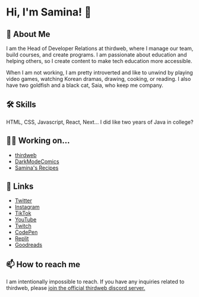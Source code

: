 
# Hi, I'm Samina! 👋

## 🚀 About Me
I am the Head of Developer Relations at thirdweb, where I manage our team, build courses, and create programs. I am passionate about education and helping others, so I create content to make tech education more accessible.

When I am not working, I am pretty introverted and like to unwind by playing video games, watching Korean dramas, drawing, cooking, or reading. I also have two goldfish and a black cat, Saia, who keep me company.


## 🛠 Skills
HTML, CSS, Javascript, React, Next... I did like two years of Java in college?

## 👩‍💻 Working on...
- [thirdweb](https://thirdweb.com)
- [DarkModeComics](https://twitter.com/darkmodecomics) 
- [Samina's Recipes](https://samina.recipes)

## 🔗 Links
- [Twitter](https://twitter.com/saminacodes) 
- [Instagram](https://instagram.com/saminacodes) 
- [TikTok](https://tiktok.com/@saminacodes) 
- [YouTube](https://www.youtube.com/channel/UCOn_EdNjkpZV-_3_UKf5JKg) 
- [Twitch](https://twitch.tv/saminacodes) 
- [CodePen](https://codepen.io/saminacodes)
- [Replit](https://replit.com/@saminacodes)
- [Goodreads](https://goodreads.com/saminacodes)




## 📫 How to reach me
I am intentionally impossible to reach. If you have any inquiries related to thirdweb, please [join the official thirdweb discord server.](https://discord.gg/thirdweb)
